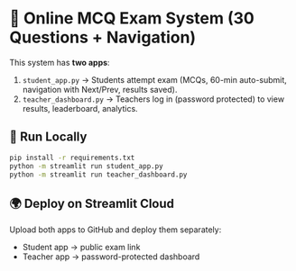 # 📘 Online MCQ Exam System (30 Questions + Navigation)

This system has **two apps**:

1. `student_app.py` → Students attempt exam (MCQs, 60-min auto-submit, navigation with Next/Prev, results saved).
2. `teacher_dashboard.py` → Teachers log in (password protected) to view results, leaderboard, analytics.

## 🚀 Run Locally
```bash
pip install -r requirements.txt
python -m streamlit run student_app.py
python -m streamlit run teacher_dashboard.py
```

## 🌍 Deploy on Streamlit Cloud
Upload both apps to GitHub and deploy them separately:
- Student app → public exam link
- Teacher app → password-protected dashboard
